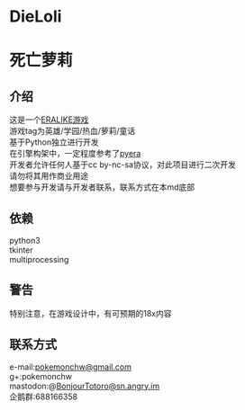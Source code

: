 DieLoli
====
死亡萝莉
====

介绍
----
这是一个[ERALIKE游戏](http://xiaxiansy.pw) \
游戏tag为英雄/学园/热血/萝莉/童话 \
基于Python独立进行开发 \
在引擎构架中，一定程度参考了[pyera](https://github.com/qsjl11/pyera/) \
开发者允许任何人基于cc by-nc-sa协议，对此项目进行二次开发 \
请勿将其用作商业用途 \
想要参与开发请与开发者联系，联系方式在本md底部

依赖
----
python3 \
tkinter \
multiprocessing

警告
----
特别注意，在游戏设计中，有可预期的18x内容

联系方式
----
e-mail:pokemonchw@gmail.com \
g+:pokemonchw \
mastodon:@BonjourTotoro@sn.angry.im \
企鹅群:688166358
